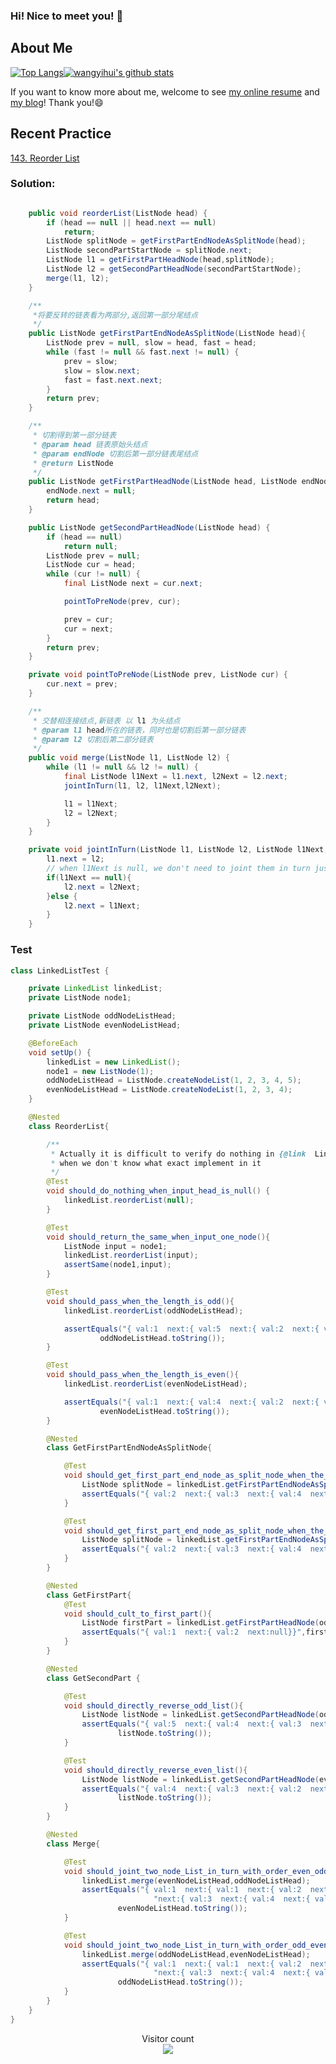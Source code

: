 ### Hi! Nice to meet you! 👋

<!--
**istarwyh/istarwyh** is a ✨ _special_ ✨ repository because its `README.md` (this file) appears on your GitHub profile.

Here are some ideas to get you started:

- 🔭 I’m currently working on ...
- 🌱 I’m currently learning ...
- 👯 I’m looking to collaborate on ...
- 🤔 I’m looking for help with ...
- 💬 Ask me about ...
- 📫 How to reach me: ...
- 😄 Pronouns: ...
- ⚡ Fun fact: ...
-->



## About Me


[![Top Langs](https://github-readme-stats.vercel.app/api/top-langs/?username=istarwyh&hide=css&layout=compact)](https://github.com/anuraghazra/github-readme-stats)[![wangyihui's github stats](https://github-readme-stats.vercel.app/api?username=istarwyh "![wangyihui's github stats")](https://github.com/istarwyh)

If you want to know more about me, welcome to see [my online resume](https://istarwyh.github.io/resume-it) and [my blog](www.wangyihui.link)! Thank you!😄

## Recent Practice
[143. Reorder List](https://leetcode-cn.com/problems/reorder-list/)

### Solution:

```java

    public void reorderList(ListNode head) {
        if (head == null || head.next == null)
            return;
        ListNode splitNode = getFirstPartEndNodeAsSplitNode(head);
        ListNode secondPartStartNode = splitNode.next;
        ListNode l1 = getFirstPartHeadNode(head,splitNode);
        ListNode l2 = getSecondPartHeadNode(secondPartStartNode);
        merge(l1, l2);
    }

    /**
     *将要反转的链表看为两部分,返回第一部分尾结点
     */
    public ListNode getFirstPartEndNodeAsSplitNode(ListNode head){
        ListNode prev = null, slow = head, fast = head;
        while (fast != null && fast.next != null) {
            prev = slow;
            slow = slow.next;
            fast = fast.next.next;
        }
        return prev;
    }

    /**
     * 切割得到第一部分链表
     * @param head 链表原始头结点
     * @param endNode 切割后第一部分链表尾结点
     * @return ListNode
     */
    public ListNode getFirstPartHeadNode(ListNode head, ListNode endNode) {
        endNode.next = null;
        return head;
    }

    public ListNode getSecondPartHeadNode(ListNode head) {
        if (head == null)
            return null;
        ListNode prev = null;
        ListNode cur = head;
        while (cur != null) {
            final ListNode next = cur.next;

            pointToPreNode(prev, cur);

            prev = cur;
            cur = next;
        }
        return prev;
    }

    private void pointToPreNode(ListNode prev, ListNode cur) {
        cur.next = prev;
    }

    /**
     * 交替相连接结点,新链表 以 l1 为头结点
     * @param l1 head所在的链表，同时也是切割后第一部分链表
     * @param l2 切割后第二部分链表
     */
    public void merge(ListNode l1, ListNode l2) {
        while (l1 != null && l2 != null) {
            final ListNode l1Next = l1.next, l2Next = l2.next;
            jointInTurn(l1, l2, l1Next,l2Next);

            l1 = l1Next;
            l2 = l2Next;
        }
    }

    private void jointInTurn(ListNode l1, ListNode l2, ListNode l1Next,ListNode l2Next) {
        l1.next = l2;
        // when l1Next is null, we don't need to joint them in turn just pointing to end node -- l2Next
        if(l1Next == null){
            l2.next = l2Next;
        }else {
            l2.next = l1Next;
        }
    }
```
### Test
```java
class LinkedListTest {

    private LinkedList linkedList;
    private ListNode node1;

    private ListNode oddNodeListHead;
    private ListNode evenNodeListHead;

    @BeforeEach
    void setUp() {
        linkedList = new LinkedList();
        node1 = new ListNode(1);
        oddNodeListHead = ListNode.createNodeList(1, 2, 3, 4, 5);
        evenNodeListHead = ListNode.createNodeList(1, 2, 3, 4);
    }

    @Nested
    class ReorderList{

        /**
         * Actually it is difficult to verify do nothing in {@link  LinkedList#reorderList(ListNode)}
         * when we don't know what exact implement in it
         */
        @Test
        void should_do_nothing_when_input_head_is_null() {
            linkedList.reorderList(null);
        }

        @Test
        void should_return_the_same_when_input_one_node(){
            ListNode input = node1;
            linkedList.reorderList(input);
            assertSame(node1,input);
        }

        @Test
        void should_pass_when_the_length_is_odd(){
            linkedList.reorderList(oddNodeListHead);

            assertEquals("{ val:1  next:{ val:5  next:{ val:2  next:{ val:4  next:{ val:3  next:null}}}}}",
                    oddNodeListHead.toString());
        }

        @Test
        void should_pass_when_the_length_is_even(){
            linkedList.reorderList(evenNodeListHead);

            assertEquals("{ val:1  next:{ val:4  next:{ val:2  next:{ val:3  next:null}}}}",
                    evenNodeListHead.toString());
        }

        @Nested
        class GetFirstPartEndNodeAsSplitNode{

            @Test
            void should_get_first_part_end_node_as_split_node_when_the_length_is_odd(){
                ListNode splitNode = linkedList.getFirstPartEndNodeAsSplitNode(oddNodeListHead);
                assertEquals("{ val:2  next:{ val:3  next:{ val:4  next:{ val:5  next:null}}}}",splitNode.toString());
            }

            @Test
            void should_get_first_part_end_node_as_split_node_when_the_length_is_even(){
                ListNode splitNode = linkedList.getFirstPartEndNodeAsSplitNode(evenNodeListHead);
                assertEquals("{ val:2  next:{ val:3  next:{ val:4  next:null}}}",splitNode.toString());
            }
        }

        @Nested
        class GetFirstPart{
            @Test
            void should_cult_to_first_part(){
                ListNode firstPart = linkedList.getFirstPartHeadNode(oddNodeListHead, oddNodeListHead.next);
                assertEquals("{ val:1  next:{ val:2  next:null}}",firstPart.toString());
            }
        }

        @Nested
        class GetSecondPart {

            @Test
            void should_directly_reverse_odd_list(){
                ListNode listNode = linkedList.getSecondPartHeadNode(oddNodeListHead);
                assertEquals("{ val:5  next:{ val:4  next:{ val:3  next:{ val:2  next:{ val:1  next:null}}}}}",
                        listNode.toString());
            }

            @Test
            void should_directly_reverse_even_list(){
                ListNode listNode = linkedList.getSecondPartHeadNode(evenNodeListHead);
                assertEquals("{ val:4  next:{ val:3  next:{ val:2  next:{ val:1  next:null}}}}",
                        listNode.toString());
            }
        }

        @Nested
        class Merge{

            @Test
            void should_joint_two_node_List_in_turn_with_order_even_odd(){
                linkedList.merge(evenNodeListHead,oddNodeListHead);
                assertEquals("{ val:1  next:{ val:1  next:{ val:2  next:{ val:2  next:{ val:3  " +
                                "next:{ val:3  next:{ val:4  next:{ val:4  next:{ val:5  next:null}}}}}}}}}",
                        evenNodeListHead.toString());
            }

            @Test
            void should_joint_two_node_List_in_turn_with_order_odd_even(){
                linkedList.merge(oddNodeListHead,evenNodeListHead);
                assertEquals("{ val:1  next:{ val:1  next:{ val:2  next:{ val:2  next:{ val:3  " +
                                "next:{ val:3  next:{ val:4  next:{ val:4  next:{ val:5  next:null}}}}}}}}}",
                        oddNodeListHead.toString());
            }
        }
    }
}
```

<p align="center"> 
  Visitor count<br>
  <img src="https://profile-counter.glitch.me/istarwyh/count.svg" />
</p>
